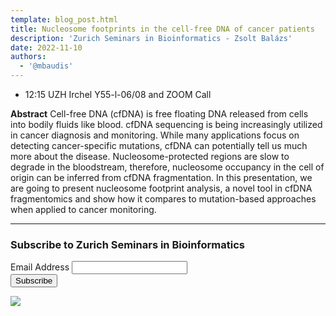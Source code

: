 ```yaml
---
template: blog_post.html
title: Nucleosome footprints in the cell-free DNA of cancer patients
description: 'Zurich Seminars in Bioinformatics - Zsolt Balázs'
date: 2022-11-10
authors:
  - '@mbaudis'
---
```


* 12:15 UZH Irchel Y55-l-06/08 and ZOOM Call

**Abstract** Cell-free DNA (cfDNA) is free floating DNA released from cells into bodily fluids like blood. cfDNA sequencing is being increasingly utilized in cancer diagnosis and monitoring. While many applications focus on detecting cancer-specific mutations, cfDNA can potentially tell us much more about the disease. Nucleosome-protected regions are slow to degrade in the bloodstream, therefore, nucleosome occupancy in the cell of origin can be inferred from cfDNA fragmentation. <!--more-->In this presentation, we are going to present nucleosome footprint analysis, a novel tool in cfDNA fragmentomics and show how it compares to mutation-based approaches when applied to cancer monitoring.


---

<!-- Begin Mailchimp Signup Form -->
<link href="//cdn-images.mailchimp.com/embedcode/classic-071822.css" rel="stylesheet" type="text/css">
<style type="text/css">
</style>
<div id="mc_embed_signup">
    <form action="https://compbiozurich.us4.list-manage.com/subscribe/post?u=0141fde44f8e02ca53020666b&amp;id=3a49cab6bf&amp;f_id=003381e8f0" method="post" id="mc-embedded-subscribe-form" name="mc-embedded-subscribe-form" class="validate" target="_blank" novalidate>
        <div id="mc_embed_signup_scroll">
        <h3>Subscribe to Zurich Seminars in Bioinformatics</h3>
<div class="mc-field-group">
  <label for="mce-EMAIL">Email Address</label>
  <input type="email" value="" name="EMAIL" class="required email" id="mce-EMAIL" required>
  <span id="mce-EMAIL-HELPERTEXT" class="helper_text"></span>
</div>
  <div id="mce-responses" class="clear foot">
    <div class="response" id="mce-error-response" style="display:none"></div>
    <div class="response" id="mce-success-response" style="display:none"></div>
  </div>    <!-- real people should not fill this in and expect good things - do not remove this or risk form bot signups-->
    <div style="position: absolute; left: -5000px;" aria-hidden="true"><input type="text" name="b_0141fde44f8e02ca53020666b_3a49cab6bf" tabindex="-1" value=""></div>
        <div class="optionalParent">
            <div class="clear foot">
                <input type="submit" value="Subscribe" name="subscribe" id="mc-embedded-subscribe" class="button">
                <p class="brandingLogo"><a href="http://eepurl.com/h-TZ9D" title="Mailchimp - email marketing made easy and fun"><img src="https://eep.io/mc-cdn-images/template_images/branding_logo_text_dark_dtp.svg"></a></p>
            </div>
        </div>
    </div>
</form>
</div>
<script type='text/javascript' src='//s3.amazonaws.com/downloads.mailchimp.com/js/mc-validate.js'></script>
<script type='text/javascript'>
  (
    function($) {
      window.fnames = new Array();
      window.ftypes = new Array();
      fnames[0]='EMAIL';
      ftypes[0]='email';
      fnames[1]='FNAME';
      ftypes[1]='text';
      fnames[2]='LNAME';
      ftypes[2]='text';
      fnames[3]='ADDRESS';
      ftypes[3]='address';
      fnames[4]='PHONE';
      ftypes[4]='phone';
      fnames[5]='BIRTHDAY';
      ftypes[5]='birthday';
    }(jQuery)
  );
  var $mcj = jQuery.noConflict(true);
</script>
<!--End mc_embed_signup-->